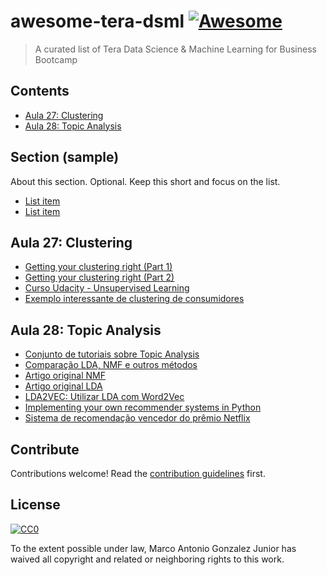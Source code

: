 # awesome-tera-dsml [![Awesome](https://cdn.rawgit.com/sindresorhus/awesome/d7305f38d29fed78fa85652e3a63e154dd8e8829/media/badge.svg)](https://github.com/sindresorhus/awesome)

> A curated list of Tera Data Science &amp; Machine Learning for Business Bootcamp


## Contents

- [Aula 27: Clustering](#aula-27-clustering)
- [Aula 28: Topic Analysis](#aula-28-topic-analysis)


## Section (sample)

About this section. Optional. Keep this short and focus on the list.

- [List item](http://example.com)
- [List item](http://example.com)


## Aula 27: Clustering

- [Getting your clustering right (Part 1)](https://www.analyticsvidhya.com/blog/2013/11/getting-clustering-right/)
- [Getting your clustering right (Part 2)](https://www.analyticsvidhya.com/blog/2013/11/getting-clustering-right-part-ii/)
- [Curso Udacity - Unsupervised Learning](https://classroom.udacity.com/courses/ud741)
- [Exemplo interessante de clustering de consumidores](http://www.ritchieng.com/machine-learning-project-customer-segments/)


## Aula 28: Topic Analysis

- [Conjunto de tutoriais sobre Topic Analysis](https://de.dariah.eu/tatom/index.html)
- [Comparação LDA, NMF e outros métodos](http://aclweb.org/anthology/D/D12/D12-1087.pdf)
- [Artigo original NMF](http://www.columbia.edu/~jwp2128/Teaching/E4903/papers/nmf_nature.pdf)
- [Artigo original LDA](http://www.jmlr.org/papers/volume3/blei03a/blei03a.pdf)
- [LDA2VEC: Utilizar LDA com Word2Vec](https://www.datacamp.com/community/tutorials/lda2vec-topic-model#http://multithreaded.stitchfix.com/blog/2016/05/27/lda2vec/#topic=38&lambda=1&term=)
- [Implementing your own recommender systems in Python](https://cambridgespark.com/content/tutorials/implementing-your-own-recommender-systems-in-Python/index.html)
- [Sistema de recomendação vencedor do prêmio Netflix](https://www.netflixprize.com/assets/GrandPrize2009_BPC_BigChaos.pdf)


## Contribute

Contributions welcome! Read the [contribution guidelines](contributing.md) first.


## License

[![CC0](http://mirrors.creativecommons.org/presskit/buttons/88x31/svg/cc-zero.svg)](http://creativecommons.org/publicdomain/zero/1.0)

To the extent possible under law, Marco Antonio Gonzalez Junior has waived all copyright and
related or neighboring rights to this work.

